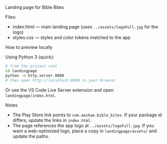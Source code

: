 Landing page for Bible Bites

Files:
- index.html — main landing page (uses `../assets/logoFull.jpg` for the logo)
- styles.css — styles and color tokens matched to the app

How to preview locally

Using Python 3 (quick):

```bash
# from the project root
cd landingpage
python -m http.server 8000
# then open http://localhost:8000 in your browser
```

Or use the VS Code Live Server extension and open `landingpage/index.html`.

Notes
- The Play Store link points to `com.aeskae.bible_bites`. If your package id differs, update the links in `index.html`.
- The page references the app logo at `../assets/logoFull.jpg`. If you want a web-optimized logo, place a copy in `landingpage/assets/` and update the paths.
